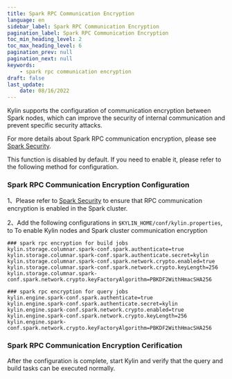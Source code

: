 ```yaml
---
title: Spark RPC Communication Encryption
language: en
sidebar_label: Spark RPC Communication Encryption
pagination_label: Spark RPC Communication Encryption
toc_min_heading_level: 2
toc_max_heading_level: 6
pagination_prev: null
pagination_next: null
keywords:
    - spark rpc communication encryption
draft: false
last_update:
    date: 08/16/2022
---
```


Kylin supports the configuration of communication encryption between Spark nodes, which can improve the security of internal communication and prevent specific security attacks.

For more details about Spark RPC communication encryption, please see [Spark Security](http://spark.apache.org/docs/1.6.2/job-scheduling.html#dynamic-resource-allocation).

This function is disabled by default. If you need to enable it, please refer to the following method for configuration.

### Spark RPC Communication Encryption Configuration

1、Please refer to [Spark Security](http://spark.apache.org/docs/1.6.2/job-scheduling.html#dynamic-resource-allocation) to ensure that RPC communication encryption is enabled in the Spark cluster.

2、Add the following configurations in `$KYLIN_HOME/conf/kylin.properties`, to To enable Kylin nodes and Spark cluster communication encryption

```
### spark rpc encryption for build jobs
kylin.storage.columnar.spark-conf.spark.authenticate=true
kylin.storage.columnar.spark-conf.spark.authenticate.secret=kylin
kylin.storage.columnar.spark-conf.spark.network.crypto.enabled=true
kylin.storage.columnar.spark-conf.spark.network.crypto.keyLength=256
kylin.storage.columnar.spark-conf.spark.network.crypto.keyFactoryAlgorithm=PBKDF2WithHmacSHA256

### spark rpc encryption for query jobs
kylin.engine.spark-conf.spark.authenticate=true
kylin.engine.spark-conf.spark.authenticate.secret=kylin
kylin.engine.spark-conf.spark.network.crypto.enabled=true
kylin.engine.spark-conf.spark.network.crypto.keyLength=256
kylin.engine.spark-conf.spark.network.crypto.keyFactoryAlgorithm=PBKDF2WithHmacSHA256
```

### Spark RPC Communication Encryption Cerification
After the configuration is complete, start Kylin and verify that the query and build tasks can be executed normally.
